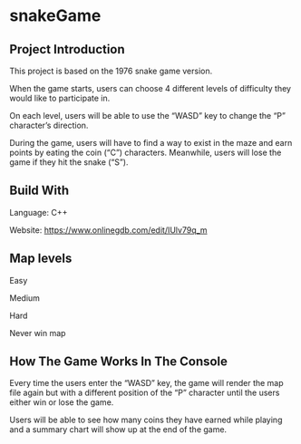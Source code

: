 # snakeGame

## Project Introduction
This project is based on the 1976 snake game version.

When the game starts, users can choose 4 different levels of difficulty they would like to participate in.

On each level, users will be able to use the “WASD” key to change the “P” character’s direction.

During the game, users will have to find a way to exist in the maze and earn points by eating the coin (“C”) characters. Meanwhile, users will lose the game if they hit the snake (“S”).

## Build With
Language: C++

Website: https://www.onlinegdb.com/edit/IUlv79q_m


## Map levels
Easy

Medium

Hard

Never win map

## How The Game Works In The Console
Every time the users enter the “WASD” key, the game will render the map file again but with a different position of the “P” character until the users either win or lose the game.

Users will be able to see how many coins they have earned while playing and a summary chart will show up at the end of the game. 
